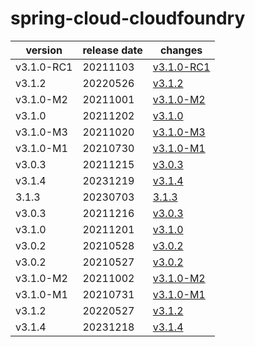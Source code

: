 # spring-cloud-cloudfoundry	


|version|release date|changes|
|---|---|---|
|v3.1.0-RC1|20211103|[v3.1.0-RC1](./v3.1.0-RC1-20211103.md)|
|v3.1.2|20220526|[v3.1.2](./v3.1.2-20220526.md)|
|v3.1.0-M2|20211001|[v3.1.0-M2](./v3.1.0-M2-20211001.md)|
|v3.1.0|20211202|[v3.1.0](./v3.1.0-20211202.md)|
|v3.1.0-M3|20211020|[v3.1.0-M3](./v3.1.0-M3-20211020.md)|
|v3.1.0-M1|20210730|[v3.1.0-M1](./v3.1.0-M1-20210730.md)|
|v3.0.3|20211215|[v3.0.3](./v3.0.3-20211215.md)|
|v3.1.4|20231219|[v3.1.4](./v3.1.4-20231219.md)|
|3.1.3|20230703|[3.1.3](./3.1.3-20230703.md)|
|v3.0.3|20211216|[v3.0.3](./v3.0.3-20211216.md)|
|v3.1.0|20211201|[v3.1.0](./v3.1.0-20211201.md)|
|v3.0.2|20210528|[v3.0.2](./v3.0.2-20210528.md)|
|v3.0.2|20210527|[v3.0.2](./v3.0.2-20210527.md)|
|v3.1.0-M2|20211002|[v3.1.0-M2](./v3.1.0-M2-20211002.md)|
|v3.1.0-M1|20210731|[v3.1.0-M1](./v3.1.0-M1-20210731.md)|
|v3.1.2|20220527|[v3.1.2](./v3.1.2-20220527.md)|
|v3.1.4|20231218|[v3.1.4](./v3.1.4-20231218.md)|
